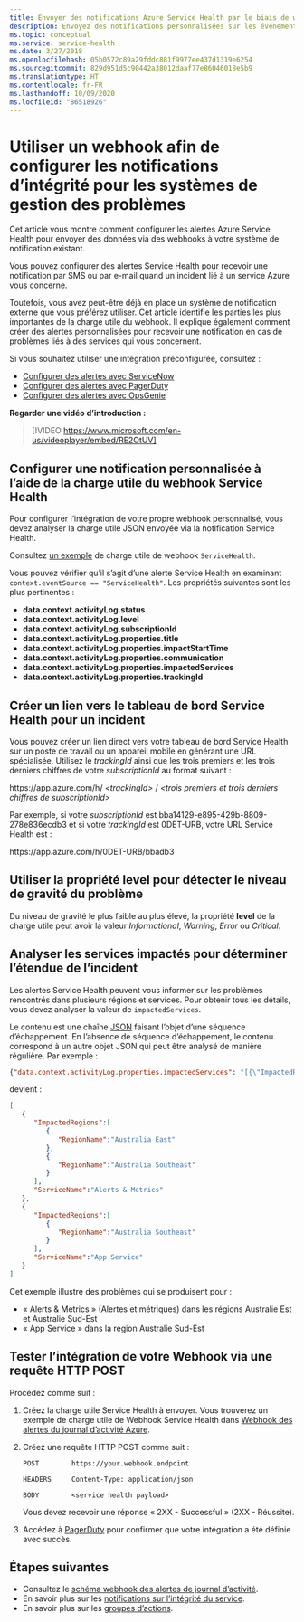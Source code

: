 ```yaml
---
title: Envoyer des notifications Azure Service Health par le biais de webhooks
description: Envoyez des notifications personnalisées sur les événements d’intégrité de service à votre système de gestion des problèmes existants.
ms.topic: conceptual
ms.service: service-health
ms.date: 3/27/2018
ms.openlocfilehash: 05b0572c89a29fddc881f9977ee437d1319e6254
ms.sourcegitcommit: 829d951d5c90442a38012daaf77e86046018e5b9
ms.translationtype: HT
ms.contentlocale: fr-FR
ms.lasthandoff: 10/09/2020
ms.locfileid: "86518926"
---
```

# <a name="use-a-webhook-to-configure-health-notifications-for-problem-management-systems"></a>Utiliser un webhook afin de configurer les notifications d’intégrité pour les systèmes de gestion des problèmes

Cet article vous montre comment configurer les alertes Azure Service Health pour envoyer des données via des webhooks à votre système de notification existant.

Vous pouvez configurer des alertes Service Health pour recevoir une notification par SMS ou par e-mail quand un incident lié à un service Azure vous concerne.

Toutefois, vous avez peut-être déjà en place un système de notification externe que vous préférez utiliser. Cet article identifie les parties les plus importantes de la charge utile du webhook. Il explique également comment créer des alertes personnalisées pour recevoir une notification en cas de problèmes liés à des services qui vous concernent.

Si vous souhaitez utiliser une intégration préconfigurée, consultez :
* [Configurer des alertes avec ServiceNow](service-health-alert-webhook-servicenow.md)
* [Configurer des alertes avec PagerDuty](service-health-alert-webhook-pagerduty.md)
* [Configurer des alertes avec OpsGenie](service-health-alert-webhook-opsgenie.md)

**Regarder une vidéo d’introduction :**

>[!VIDEO https://www.microsoft.com/en-us/videoplayer/embed/RE2OtUV]

## <a name="configure-a-custom-notification-by-using-the-service-health-webhook-payload"></a>Configurer une notification personnalisée à l’aide de la charge utile du webhook Service Health
Pour configurer l’intégration de votre propre webhook personnalisé, vous devez analyser la charge utile JSON envoyée via la notification Service Health.

Consultez [un exemple](../azure-monitor/platform/activity-log-alerts-webhook.md) de charge utile de webhook `ServiceHealth`.

Vous pouvez vérifier qu’il s’agit d’une alerte Service Health en examinant `context.eventSource == "ServiceHealth"`. Les propriétés suivantes sont les plus pertinentes :
- **data.context.activityLog.status**
- **data.context.activityLog.level**
- **data.context.activityLog.subscriptionId**
- **data.context.activityLog.properties.title**
- **data.context.activityLog.properties.impactStartTime**
- **data.context.activityLog.properties.communication**
- **data.context.activityLog.properties.impactedServices**
- **data.context.activityLog.properties.trackingId**

## <a name="create-a-link-to-the-service-health-dashboard-for-an-incident"></a>Créer un lien vers le tableau de bord Service Health pour un incident
Vous pouvez créer un lien direct vers votre tableau de bord Service Health sur un poste de travail ou un appareil mobile en générant une URL spécialisée. Utilisez le *trackingId* ainsi que les trois premiers et les trois derniers chiffres de votre *subscriptionId* au format suivant :

https<i></i>://app.azure.com/h/ *&lt;trackingId&gt;* / *&lt;trois premiers et trois derniers chiffres de subscriptionId&gt;*

Par exemple, si votre *subscriptionId* est bba14129-e895-429b-8809-278e836ecdb3 et si votre *trackingId* est 0DET-URB, votre URL Service Health est :

https<i></i>://app.azure.com/h/0DET-URB/bbadb3

## <a name="use-the-level-to-detect-the-severity-of-the-issue"></a>Utiliser la propriété level pour détecter le niveau de gravité du problème
Du niveau de gravité le plus faible au plus élevé, la propriété **level** de la charge utile peut avoir la valeur *Informational*, *Warning*, *Error* ou *Critical*.

## <a name="parse-the-impacted-services-to-determine-the-incident-scope"></a>Analyser les services impactés pour déterminer l’étendue de l’incident
Les alertes Service Health peuvent vous informer sur les problèmes rencontrés dans plusieurs régions et services. Pour obtenir tous les détails, vous devez analyser la valeur de `impactedServices`.

Le contenu est une chaîne [JSON](https://json.org/) faisant l’objet d’une séquence d’échappement. En l’absence de séquence d’échappement, le contenu correspond à un autre objet JSON qui peut être analysé de manière régulière. Par exemple :

```json
{"data.context.activityLog.properties.impactedServices": "[{\"ImpactedRegions\":[{\"RegionName\":\"Australia East\"},{\"RegionName\":\"Australia Southeast\"}],\"ServiceName\":\"Alerts & Metrics\"},{\"ImpactedRegions\":[{\"RegionName\":\"Australia Southeast\"}],\"ServiceName\":\"App Service\"}]"}
```

devient :

```json
[
   {
      "ImpactedRegions":[
         {
            "RegionName":"Australia East"
         },
         {
            "RegionName":"Australia Southeast"
         }
      ],
      "ServiceName":"Alerts & Metrics"
   },
   {
      "ImpactedRegions":[
         {
            "RegionName":"Australia Southeast"
         }
      ],
      "ServiceName":"App Service"
   }
]
```

Cet exemple illustre des problèmes qui se produisent pour :
- « Alerts & Metrics » (Alertes et métriques) dans les régions Australie Est et Australie Sud-Est
- « App Service » dans la région Australie Sud-Est

## <a name="test-your-webhook-integration-via-an-http-post-request"></a>Tester l’intégration de votre Webhook via une requête HTTP POST

Procédez comme suit :

1. Créez la charge utile Service Health à envoyer. Vous trouverez un exemple de charge utile de Webhook Service Health dans [Webhook des alertes du journal d’activité Azure](../azure-monitor/platform/activity-log-alerts-webhook.md).

1. Créez une requête HTTP POST comme suit :

    ```
    POST        https://your.webhook.endpoint

    HEADERS     Content-Type: application/json

    BODY        <service health payload>
    ```
   Vous devez recevoir une réponse « 2XX - Successful » (2XX - Réussite).

1. Accédez à [PagerDuty](https://www.pagerduty.com/) pour confirmer que votre intégration a été définie avec succès.

## <a name="next-steps"></a>Étapes suivantes
- Consultez le [schéma webhook des alertes de journal d’activité](../azure-monitor/platform/activity-log-alerts-webhook.md). 
- En savoir plus sur les [notifications sur l’intégrité du service](./service-notifications.md).
- En savoir plus sur les [groupes d’actions](../azure-monitor/platform/action-groups.md).
